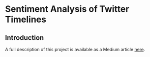 # Sentiment Analysis of Twitter Timelines

## Introduction

A full description of this project is available as a Medium article [here](https://medium.com/@dmitryrastorguev/sentiment-analysis-of-twitter-timelines-61c73eeacedf).
